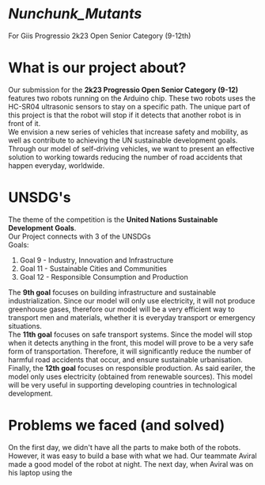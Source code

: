 <h1><i><b>Nunchunk_Mutants</b></i></h1>
For Giis Progressio 2k23 Open Senior Category (9-12th) <br>
<h1>What is our project about?</h1>
Our submission for the <b>2k23 Progressio Open Senior Category (9-12)</b> features two robots running on the Arduino chip. These two robots uses the HC-SR04 ultrasonic sensors to stay on a specific path. The unique part of this project is that the robot will stop if it detects that another robot is in front of it.<br>
We envision a new series of vehicles that increase safety and mobility, as well as contribute to achieving the UN sustainable development goals. Through our model of self-driving vehicles, we want to present an effective solution to working towards reducing the number of road accidents that happen everyday, worldwide. 
<h1>UNSDG's</h1>
The theme of the competition is the <b>United Nations Sustainable Development Goals</b>. <br>
Our Project connects with 3 of the UNSDGs<br>
Goals:
<ol>
<li>Goal 9 - Industry, Innovation and Infrastructure</li>
<li>Goal 11 - Sustainable Cities and Communities</li>
<li>Goal 12 - Responsible Consumption and Production</li>
</ol>
The <b>9th goal</b> focuses on building infrastructure and sustainable industrialization. Since our model will only use electricity, it will not produce greenhouse gases, therefore our model will be a very efficient way to transport men and materials, whether it is everyday transport or emergency situations.<br>
The <b>11th goal</b> focuses on safe transport systems. Since the model will stop when it detects anything in the front, this model will prove to be a very safe form of transportation. Therefore, it will significantly reduce the number of harmful road accidents that occur, and ensure sustainable urbanisation. <br>
Finally, the <b>12th goal</b> focuses on responsible production. As said eariler, the model only uses electricity (obtained from renewable sources). This model will be very useful in supporting developing countries in technological development.
<h1>Problems we faced (and solved)</h1>
On the first day, we didn't have all the parts to make both of the robots. However, it was easy to build a base with what we had. Our teammate Aviral made a good model of the robot at night. The next day, when Aviral was on his laptop using the  
